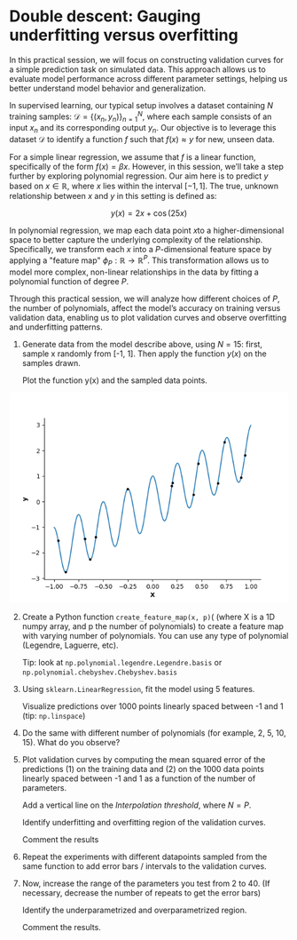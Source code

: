 # Double descent: Gauging underfitting versus overfitting


In this practical session, we will focus on constructing validation curves for
a simple prediction task on simulated data. This approach allows us to
evaluate model performance across different parameter settings, helping us
better understand model behavior and generalization.

In supervised learning, our typical setup involves a dataset containing $N$
 training samples: $\mathcal{D} = \{(x_n, y_n)\}_{n=1}^N$, where each
sample consists of an input $x_n$ and its corresponding output $y_n$.
Our objective is to leverage this dataset $\mathcal{D}$ to identify a
function $f$ such that $f(x) \approx y$ for new, unseen data.

For a simple linear regression, we assume that $f$ is a linear function,
specifically of the form $f(x) = \beta x$. However, in this session, we’ll
take a step further by exploring polynomial regression. Our aim here is to
predict $y$ based on $x \in \mathbb{R}$, where $x$ lies within the
interval $[-1, 1]$. The true, unknown relationship between $x$ and $y$
in this setting is defined as:

$$
y(x) = 2x + \cos(25x)
$$

In polynomial regression, we map each data point $x$to a higher-dimensional
space to better capture the underlying complexity of the relationship.
Specifically, we transform each $x$ into a $P$-dimensional feature space by
applying a "feature map" $\phi_P: \mathbb{R} \rightarrow \mathbb{R}^P$. This
transformation allows us to model more complex, non-linear relationships in
the data by fitting a polynomial function of degree $P$.

Through this practical session, we will analyze how different choices of $P$,
the number of polynomials, affect the model’s accuracy on training versus
validation data, enabling us to plot validation curves and observe overfitting
and underfitting patterns.

1. Generate data from the model describe above, using $N=15$: first, sample x
   randomly from [-1, 1]. Then apply the function $y(x)$ on the samples drawn.

   Plot the function y(x) and the sampled data points.

![](images/sampling_data.png)


2. Create a Python function `create_feature_map(x, p)`( (where X is a 1D numpy
   array, and p the number of polynomials) to create a feature map with
   varying number of polynomials. You can use any type of polynomial
   (Legendre, Laguerre, etc).
   
   Tip: look at `np.polynomial.legendre.Legendre.basis` or
   `np.polynomial.chebyshev.Chebyshev.basis`

3. Using `sklearn.LinearRegression`, fit the model using 5 features. 

   Visualize predictions over 1000 points linearly spaced between -1 and 1
   (tip: `np.linspace`)

4. Do the same with different number of polynomials (for example, 2, 5, 10, 15). What do you observe?

5. Plot validation curves by computing the mean squared error of the
   predictions (1) on the training data and (2) on the 1000 data points
   linearly spaced between -1 and 1 as a function of the number of parameters.

   Add a vertical line on the *Interpolation threshold*, where $N = P$.

   Identify underfitting and overfitting region of the validation curves.

   Comment the results
   
6. Repeat the experiments with different datapoints sampled from the same
   function to add error bars / intervals to the validation curves.


7. Now, increase the range of the parameters you test from 2 to 40. (If
   necessary, decrease the number of repeats to get the error bars)

   Identify the underparametrized and overparametrized region.

   Comment the results.
